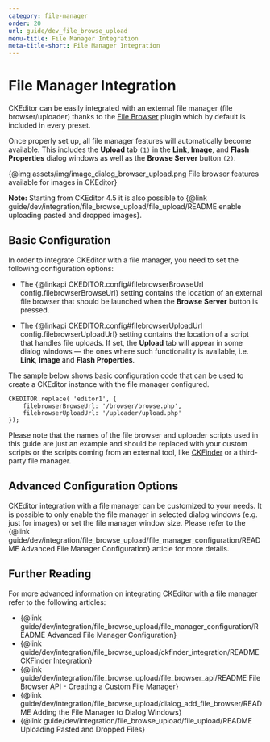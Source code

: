 ```yaml
---
category: file-manager
order: 20
url: guide/dev_file_browse_upload
menu-title: File Manager Integration
meta-title-short: File Manager Integration
---
```

<!--
Copyright (c) 2003-2019, CKSource - Frederico Knabben. All rights reserved.
For licensing, see LICENSE.md.
-->

# File Manager Integration

<info-box info="">
CKEditor can be easily integrated with an external file manager (file browser/uploader) thanks to the <a href="https://ckeditor.com/cke4/addon/filebrowser">File Browser</a> plugin which by default is included in every preset.
</info-box>

Once properly set up, all file manager features will automatically become available. This includes the **Upload** tab `(1)` in the **Link**, **Image**, and **Flash Properties** dialog windows as well as the **Browse Server** button `(2)`.

{@img assets/img/image_dialog_browser_upload.png File browser features available for images in CKEditor}

**Note:** Starting from CKEditor 4.5 it is also possible to {@link guide/dev/integration/file_browse_upload/file_upload/README enable uploading pasted and dropped images}.

## Basic Configuration

In order to integrate CKEditor with a file manager, you need to set the following configuration options:

 * The {@linkapi CKEDITOR.config#filebrowserBrowseUrl config.filebrowserBrowseUrl} setting contains the location of an external file browser that should be launched when the **Browse Server** button is pressed.

 * The {@linkapi CKEDITOR.config#filebrowserUploadUrl config.filebrowserUploadUrl} setting contains the location of a script that handles file uploads. If set, the **Upload** tab will appear in some dialog windows &mdash; the ones where such functionality is available, i.e. **Link**, **Image** and **Flash Properties**.

The sample below shows basic configuration code that can be used to create a CKEditor instance with the file manager configured.

	CKEDITOR.replace( 'editor1', {
		filebrowserBrowseUrl: '/browser/browse.php',
		filebrowserUploadUrl: '/uploader/upload.php'
	});

<info-box hint=""> Please note that the names of the file browser and uploader scripts used in this guide are just an example and should be replaced with your custom scripts or the scripts coming from an external tool, like <a href="http://cksource.com/ckfinder">CKFinder</a> or a third-party file manager.
</info-box>

## Advanced Configuration Options

CKEditor integration with a file manager can be customized to your needs. It is possible to only enable the file manager in selected dialog windows (e.g. just for images) or set the file manager window size. Please refer to the {@link guide/dev/integration/file_browse_upload/file_manager_configuration/README Advanced File Manager Configuration} article for more details.

## Further Reading

For more advanced information on integrating CKEditor with a file manager refer to the following articles:

* {@link guide/dev/integration/file_browse_upload/file_manager_configuration/README Advanced File Manager Configuration}
* {@link guide/dev/integration/file_browse_upload/ckfinder_integration/README CKFinder Integration}
* {@link guide/dev/integration/file_browse_upload/file_browser_api/README File Browser API - Creating a Custom File Manager}
* {@link guide/dev/integration/file_browse_upload/dialog_add_file_browser/README Adding the File Manager to Dialog Windows}
* {@link guide/dev/integration/file_browse_upload/file_upload/README Uploading Pasted and Dropped Files}

